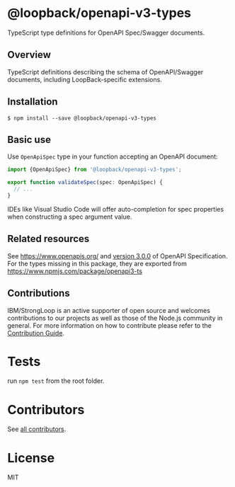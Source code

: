 # @loopback/openapi-v3-types

TypeScript type definitions for OpenAPI Spec/Swagger documents.

## Overview

TypeScript definitions describing the schema of OpenAPI/Swagger documents,
including LoopBack-specific extensions.

## Installation

```
$ npm install --save @loopback/openapi-v3-types
```

## Basic use

Use `OpenApiSpec` type in your function accepting an OpenAPI document:

```ts
import {OpenApiSpec} from '@loopback/openapi-v3-types';

export function validateSpec(spec: OpenApiSpec) {
  // ...
}
```

IDEs like Visual Studio Code will offer auto-completion for spec properties
when constructing a spec argument value.

## Related resources

See https://www.openapis.org/ and [version 3.0.0](https://github.com/OAI/OpenAPI-Specification/blob/master/versions/3.0.0.md)
of OpenAPI Specification.
For the types missing in this package, they are exported from https://www.npmjs.com/package/openapi3-ts

## Contributions

IBM/StrongLoop is an active supporter of open source and welcomes contributions to our projects as well as those of the Node.js community in general. For more information on how to contribute please refer to the [Contribution Guide](https://loopback.io/doc/en/contrib/index.html).

# Tests

run `npm test` from the root folder.

# Contributors

See [all contributors](https://github.com/strongloop/loopback-next/graphs/contributors).

# License

MIT

